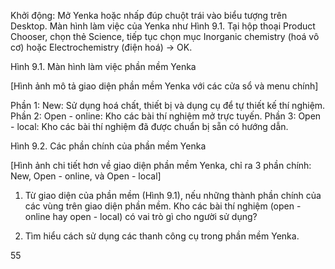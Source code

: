 Khởi động: Mở Yenka hoặc nhấp đúp chuột trái vào biểu tượng trên Desktop. Màn hình làm việc của Yenka như Hình 9.1. Tại hộp thoại Product Chooser, chọn thẻ Science, tiếp tục chọn mục Inorganic chemistry (hoá vô cơ) hoặc Electrochemistry (điện hoá) → OK.

Hình 9.1. Màn hình làm việc phần mềm Yenka

[Hình ảnh mô tả giao diện phần mềm Yenka với các cửa sổ và menu chính]

Phần 1: New: Sử dụng hoá chất, thiết bị và dụng cụ để tự thiết kế thí nghiệm.
Phần 2: Open - online: Kho các bài thí nghiệm mở trực tuyến.
Phần 3: Open - local: Kho các bài thí nghiệm đã được chuẩn bị sẵn có hướng dẫn.

Hình 9.2. Các phần chính của phần mềm Yenka

[Hình ảnh chi tiết hơn về giao diện phần mềm Yenka, chỉ ra 3 phần chính: New, Open - online, và Open - local]

1. Từ giao diện của phần mềm (Hình 9.1), nếu những thành phần chính của các vùng trên giao diện phần mềm. Kho các bài thí nghiệm (open - online hay open - local) có vai trò gì cho người sử dụng?

2. Tìm hiểu cách sử dụng các thanh công cụ trong phần mềm Yenka.

55